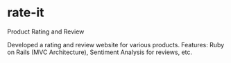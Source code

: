 # rate-it
 Product Rating and Review

Developed a rating and review website for various products.
Features: Ruby on Rails (MVC Architecture), Sentiment Analysis for reviews, etc.
